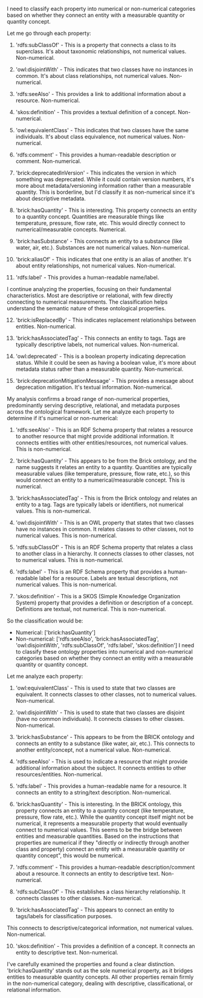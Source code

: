 I need to classify each property into numerical or non-numerical categories based on whether they connect an entity with a measurable quantity or quantity concept.

Let me go through each property:

1. 'rdfs:subClassOf' - This is a property that connects a class to its superclass. It's about taxonomic relationships, not numerical values. Non-numerical.

2. 'owl:disjointWith' - This indicates that two classes have no instances in common. It's about class relationships, not numerical values. Non-numerical.

3. 'rdfs:seeAlso' - This provides a link to additional information about a resource. Non-numerical.

4. 'skos:definition' - This provides a textual definition of a concept. Non-numerical.

5. 'owl:equivalentClass' - This indicates that two classes have the same individuals. It's about class equivalence, not numerical values. Non-numerical.

6. 'rdfs:comment' - This provides a human-readable description or comment. Non-numerical.

7. 'brick:deprecatedInVersion' - This indicates the version in which something was deprecated. While it could contain version numbers, it's more about metadata/versioning information rather than a measurable quantity. This is borderline, but I'd classify it as non-numerical since it's about descriptive metadata.

8. 'brick:hasQuantity' - This is interesting. This property connects an entity to a quantity concept. Quantities are measurable things like temperature, pressure, flow rate, etc. This would directly connect to numerical/measurable concepts. Numerical.

9. 'brick:hasSubstance' - This connects an entity to a substance (like water, air, etc.). Substances are not numerical values. Non-numerical.

10. 'brick:aliasOf' - This indicates that one entity is an alias of another. It's about entity relationships, not numerical values. Non-numerical.

11. 'rdfs:label' - This provides a human-readable name/label. 

I continue analyzing the properties, focusing on their fundamental characteristics. Most are descriptive or relational, with few directly connecting to numerical measurements. The classification helps understand the semantic nature of these ontological properties.

12. 'brick:isReplacedBy' - This indicates replacement relationships between entities. Non-numerical.

13. 'brick:hasAssociatedTag' - This connects an entity to tags. Tags are typically descriptive labels, not numerical values. Non-numerical.

14. 'owl:deprecated' - This is a boolean property indicating deprecation status. While it could be seen as having a boolean value, it's more about metadata status rather than a measurable quantity. Non-numerical.

15. 'brick:deprecationMitigationMessage' - This provides a message about deprecation mitigation. It's textual information. Non-numerical.

My analysis confirms a broad range of non-numerical properties, predominantly serving descriptive, relational, and metadata purposes across the ontological framework.
Let me analyze each property to determine if it's numerical or non-numerical:

1. 'rdfs:seeAlso' - This is an RDF Schema property that relates a resource to another resource that might provide additional information. It connects entities with other entities/resources, not numerical values. This is non-numerical.

2. 'brick:hasQuantity' - This appears to be from the Brick ontology, and the name suggests it relates an entity to a quantity. Quantities are typically measurable values (like temperature, pressure, flow rate, etc.), so this would connect an entity to a numerical/measurable concept. This is numerical.

3. 'brick:hasAssociatedTag' - This is from the Brick ontology and relates an entity to a tag. Tags are typically labels or identifiers, not numerical values. This is non-numerical.

4. 'owl:disjointWith' - This is an OWL property that states that two classes have no instances in common. It relates classes to other classes, not to numerical values. This is non-numerical.

5. 'rdfs:subClassOf' - This is an RDF Schema property that relates a class to another class in a hierarchy. It connects classes to other classes, not to numerical values. This is non-numerical.

6. 'rdfs:label' - This is an RDF Schema property that provides a human-readable label for a resource. Labels are textual descriptions, not numerical values. This is non-numerical.

7. 'skos:definition' - This is a SKOS (Simple Knowledge Organization System) property that provides a definition or description of a concept. Definitions are textual, not numerical. This is non-numerical.

So the classification would be:
- Numerical: ['brick:hasQuantity']
- Non-numerical: ['rdfs:seeAlso', 'brick:hasAssociatedTag', 'owl:disjointWith', 'rdfs:subClassOf', 'rdfs:label', 'skos:definition']
I need to classify these ontology properties into numerical and non-numerical categories based on whether they connect an entity with a measurable quantity or quantity concept.

Let me analyze each property:

1. 'owl:equivalentClass' - This is used to state that two classes are equivalent. It connects classes to other classes, not to numerical values. Non-numerical.

2. 'owl:disjointWith' - This is used to state that two classes are disjoint (have no common individuals). It connects classes to other classes. Non-numerical.

3. 'brick:hasSubstance' - This appears to be from the BRICK ontology and connects an entity to a substance (like water, air, etc.). This connects to another entity/concept, not a numerical value. Non-numerical.

4. 'rdfs:seeAlso' - This is used to indicate a resource that might provide additional information about the subject. It connects entities to other resources/entities. Non-numerical.

5. 'rdfs:label' - This provides a human-readable name for a resource. It connects an entity to a string/text description. Non-numerical.

6. 'brick:hasQuantity' - This is interesting. In the BRICK ontology, this property connects an entity to a quantity concept (like temperature, pressure, flow rate, etc.). While the quantity concept itself might not be numerical, it represents a measurable property that would eventually connect to numerical values. This seems to be the bridge between entities and measurable quantities. Based on the instructions that properties are numerical if they "directly or indirectly through another class and property) connect an entity with a measurable quantity or quantity concept", this would be numerical.

7. 'rdfs:comment' - This provides a human-readable description/comment about a resource. It connects an entity to descriptive text. Non-numerical.

8. 'rdfs:subClassOf' - This establishes a class hierarchy relationship. It connects classes to other classes. Non-numerical.

9. 'brick:hasAssociatedTag' - This appears to connect an entity to tags/labels for classification purposes. 

This connects to descriptive/categorical information, not numerical values. Non-numerical.

10. 'skos:definition' - This provides a definition of a concept. It connects an entity to descriptive text. Non-numerical.

I've carefully examined the properties and found a clear distinction. 'brick:hasQuantity' stands out as the sole numerical property, as it bridges entities to measurable quantity concepts. All other properties remain firmly in the non-numerical category, dealing with descriptive, classificational, or relational information.
